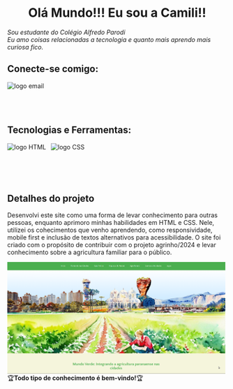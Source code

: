 <!--Sessão do Título-->
<h1 align="center">Olá Mundo!!! Eu sou a Camili!! </h1>

<p>
  <em>Sou estudante do Colégio Alfredo Parodi<br>
      Eu amo coisas relacionadas a tecnologia e quanto mais aprendo mais curiosa fico.
  </em>
</p>

<!--Sessão com informações para contato contendo link para E-mail-->
<div>
  <h2>Conecte-se comigo:</h2>

  <p>
    <a href="mailto:camili.aquino@escola.pr.gov.br">
      <img align="left" alt="logo email" src="https://cdn4.iconfinder.com/data/icons/social-media-logos-6/512/112-gmail_email_mail-512.png" width="100">
    </a>
  </p>
</div>

<br><br><br><br>

<!--Sessão contendo as ferramentas e tecnologias que mais utilizo até o momento-->
<div>
  <p>
    <h2 align="left">Tecnologias e Ferramentas:</h2>
  </p>
  <img align="left" alt="logo HTML" src="https://icons.iconarchive.com/icons/cornmanthe3rd/plex/512/Other-html-5-icon.png" width="100">
  <img align="left" alt="logo CSS" src="https://encrypted-tbn0.gstatic.com/images?q=tbn:ANd9GcQZGM5Jpbl1RAxb3fvhRfbZzN8XyOot58Yskw&s" width="100">
 
</div>

<br><br><br><br><br>

## Detalhes do projeto

Desenvolvi este site como uma forma de levar conhecimento para outras pessoas, enquanto aprimoro minhas habilidades em HTML e CSS. Nele, utilizei os cohecimentos que venho aprendendo, como responsividade, mobile first e inclusão de textos alternativos para acessibilidade. O site foi criado com o propósito de contribuir com o projeto agrinho/2024 e levar conhecimento sobre a agricultura familiar para o público.

<div>
 <img align="left" alt="imagem do site desenvolvido" src="./img/site.png" width="500">
</div>

<br><br><br><br><br><br>

<p>🏆<strong>Todo tipo de conhecimento é bem-vindo!</strong>🏆</p>



